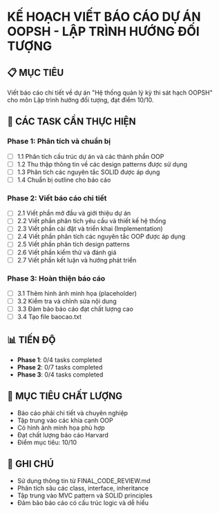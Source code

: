 # KẾ HOẠCH VIẾT BÁO CÁO DỰ ÁN OOPSH - LẬP TRÌNH HƯỚNG ĐỐI TƯỢNG

## 📋 MỤC TIÊU

Viết báo cáo chi tiết về dự án "Hệ thống quản lý kỳ thi sát hạch OOPSH" cho môn Lập trình hướng đối tượng, đạt điểm 10/10.

## 🎯 CÁC TASK CẦN THỰC HIỆN

### Phase 1: Phân tích và chuẩn bị

- [ ] 1.1 Phân tích cấu trúc dự án và các thành phần OOP
- [ ] 1.2 Thu thập thông tin về các design patterns được sử dụng
- [ ] 1.3 Phân tích các nguyên tắc SOLID được áp dụng
- [ ] 1.4 Chuẩn bị outline cho báo cáo

### Phase 2: Viết báo cáo chi tiết

- [ ] 2.1 Viết phần mở đầu và giới thiệu dự án
- [ ] 2.2 Viết phần phân tích yêu cầu và thiết kế hệ thống
- [ ] 2.3 Viết phần cài đặt và triển khai (Implementation)
- [ ] 2.4 Viết phần phân tích các nguyên tắc OOP được áp dụng
- [ ] 2.5 Viết phần phân tích design patterns
- [ ] 2.6 Viết phần kiểm thử và đánh giá
- [ ] 2.7 Viết phần kết luận và hướng phát triển

### Phase 3: Hoàn thiện báo cáo

- [ ] 3.1 Thêm hình ảnh minh họa (placeholder)
- [ ] 3.2 Kiểm tra và chỉnh sửa nội dung
- [ ] 3.3 Đảm bảo báo cáo đạt chất lượng cao
- [ ] 3.4 Tạo file baocao.txt

## 📊 TIẾN ĐỘ

- **Phase 1**: 0/4 tasks completed
- **Phase 2**: 0/7 tasks completed
- **Phase 3**: 0/4 tasks completed

## 🎯 MỤC TIÊU CHẤT LƯỢNG

- Báo cáo phải chi tiết và chuyên nghiệp
- Tập trung vào các khía cạnh OOP
- Có hình ảnh minh họa phù hợp
- Đạt chất lượng báo cáo Harvard
- Điểm mục tiêu: 10/10

## 📝 GHI CHÚ

- Sử dụng thông tin từ FINAL_CODE_REVIEW.md
- Phân tích sâu các class, interface, inheritance
- Tập trung vào MVC pattern và SOLID principles
- Đảm bảo báo cáo có cấu trúc logic và dễ hiểu
